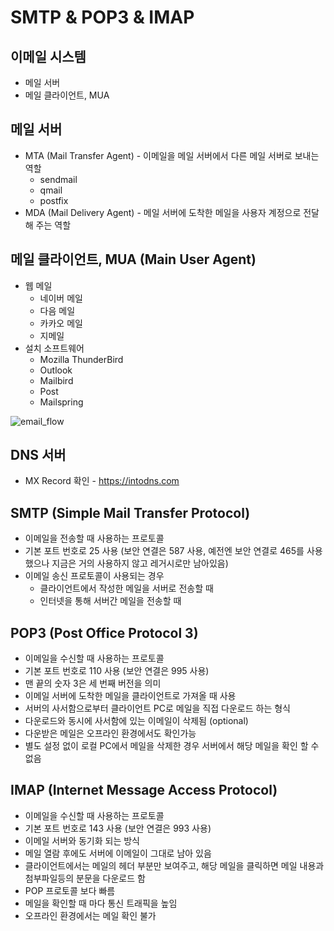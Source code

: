 # SMTP & POP3 & IMAP

## 이메일 시스템

- 메일 서버
- 메일 클라이언트, MUA

## 메일 서버

- MTA (Mail Transfer Agent) - 이메일을 메일 서버에서 다른 메일 서버로 보내는 역할
  - sendmail
  - qmail
  - postfix
- MDA (Mail Delivery Agent) - 메일 서버에 도착한 메일을 사용자 계정으로 전달해 주는 역할

## 메일 클라이언트, MUA (Main User Agent)

- 웹 메일
  - 네이버 메일
  - 다음 메일
  - 카카오 메일
  - 지메일
- 설치 소프트웨어
  - Mozilla ThunderBird
  - Outlook
  - Mailbird
  - Post
  - Mailspring

![email_flow](https://s3.us-west-2.amazonaws.com/secure.notion-static.com/f7a38afb-5c5d-4bcc-9291-324d4f472f77/Untitled.png?X-Amz-Algorithm=AWS4-HMAC-SHA256&X-Amz-Content-Sha256=UNSIGNED-PAYLOAD&X-Amz-Credential=AKIAT73L2G45EIPT3X45%2F20220507%2Fus-west-2%2Fs3%2Faws4_request&X-Amz-Date=20220507T175739Z&X-Amz-Expires=86400&X-Amz-Signature=b179f6b3008bbda9e1c5478ff4ab65a1421a4fdb8ef244ae55f5289304b16ffb&X-Amz-SignedHeaders=host&response-content-disposition=filename%20%3D%22Untitled.png%22&x-id=GetObject)

## DNS 서버

- MX Record 확인 - https://intodns.com

## SMTP (Simple Mail Transfer Protocol)

- 이메일을 전송할 때 사용하는 프로토콜
- 기본 포트 번호로 25 사용 (보안 연결은 587 사용, 예전엔 보안 연결로 465를 사용했으나 지금은 거의 사용하지 않고 레거시로만 남아있음)
- 이메일 송신 프로토콜이 사용되는 경우
  - 클라이언트에서 작성한 메일을 서버로 전송할 때
  - 인터넷을 통해 서버간 메일을 전송할 때

## POP3 (Post Office Protocol 3)

- 이메일을 수신할 때 사용하는 프로토콜
- 기본 포트 번호로 110 사용 (보안 연결은 995 사용)
- 맨 끝의 숫자 3은 세 번째 버전을 의미
- 이메일 서버에 도착한 메일을 클라이언트로 가져올 때 사용
- 서버의 사서함으로부터 클라이언트 PC로 메일을 직접 다운로드 하는 형식
- 다운로드와 동시에 사서함에 있는 이메일이 삭제됨 (optional)
- 다운받은 메일은 오프라인 환경에서도 확인가능
- 별도 설정 없이 로컬 PC에서 메일을 삭제한 경우 서버에서 해당 메일을 확인 할 수 없음

## IMAP (Internet Message Access Protocol)

- 이메일을 수신할 때 사용하는 프로토콜
- 기본 포트 번호로 143 사용 (보안 연결은 993 사용)
- 이메일 서버와 동기화 되는 방식
- 메일 열람 후에도 서버에 이메일이 그대로 남아 있음
- 클라이언트에서는 메일의 헤더 부분만 보여주고, 해당 메일을 클릭하면 메일 내용과 첨부파일등의 분문을 다운로드 함
- POP 프로토콜 보다 빠름
- 메일을 확인할 때 마다 통신 트래픽을 높임
- 오프라인 환경에서는 메일 확인 불가
